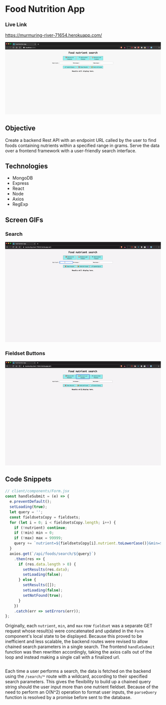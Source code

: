 # Food Nutrition App

### Live Link
<a href="https://murmuring-river-71654.herokuapp.com/" target="_blank">https://murmuring-river-71654.herokuapp.com/</a>

<img src="https://github.com/fsiino/food-nutrition-express/blob/master/docs/fn-main.png?raw=true" alt="Screenshot">

## Objective
Create a backend Rest API with an endpoint URL called by the user to find foods containing nutrients within a specified range in grams. Serve the data over a frontend framework with a user-friendly search interface.

## Technologies
* MongoDB
* Express
* React
* Node
* Axios
* RegExp

## Screen GIFs
### Search 
<img src="https://github.com/fsiino/food-nutrition-express/blob/master/docs/fn-search.gif?raw=true" alt="search">

### Fieldset Buttons
<img src="https://github.com/fsiino/food-nutrition-express/blob/master/docs/fn-buttons.gif?raw=true" alt="buttons">

## Code Snippets

```js
// client/components/Form.jsx
const handleSubmit = (e) => {
  e.preventDefault();
  setLoading(true);
  let query = '';
  const fieldsetsCopy = fieldsets;
  for (let i = 0; i < fieldsetsCopy.length; i++) {
    if (!nutrient) continue; 
    if (!min) min = 0;
    if (!max) max = 99999;
    query += `nutrient=${fieldsetsCopy[i].nutrient.toLowerCase()}&min=${fieldsetsCopy[i].min}&max=${fieldsetsCopy[i].max}/`
  }  
  axios.get(`/api/foods/search/${query}`)
    .then(res => {
      if (res.data.length > 0) {
        setResults(res.data);
        setLoading(false);
      } else {
        setResults([]);
        setLoading(false);
        setNotFound(true);
      }
    })
    .catch(err => setErrors(err));
};
```
Originally, each `nutrient`, `min`, and `max` row `fieldset` was a separate GET request whose result(s) were concatenated and updated in the `Form` component's local state to be displayed. Because this proved to be inefficient and less scalable, the backend routes were revised to allow chained search parameters in a single search. The frontend `handleSubmit` function was then rewritten accordingly, taking the axios calls out of the loop and instead making a single call with a finalized url.

```py

```
Each time a user performs a search, the data is fetched on the backend using the `/search/*` route with a wildcard, according to their specified search parameters. This gives the flexibility to build up a chained query string should the user input more than one nutrient fieldset. Because of the need to perform an O(N^2) operation to format user inputs, the `parseQuery` function is resolved by a promise before sent to the database. 

